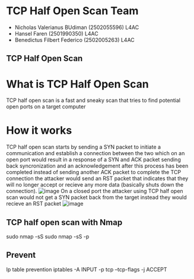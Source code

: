 # TCP Half Open Scan Team
* Nicholas Valerianus BUdiman (2502055596) L4AC
* Hansel Faren (2501990350) L4AC
* Benedictus Filbert Federico (2502005263) L4AC

## TCP Half Open Scan 
# What is TCP Half Open Scan
TCP half open scan is a fast and sneaky scan that tries to find potential open ports on a target computer
# How it works
TCP half open scan starts by sending a SYN packet to initiate a communication and establish a connection between the two which on an open port would result in a response of a SYN and ACK packet sending back syncronization and an acknowledgement after this process has been completed instead of sending another ACK packet to complete the TCP connection the attacker would send an RST packet that indicates that they will no longer accept or recieve any more data (basically shuts down the connection). 
![image](https://github.com/steph45607/Eth_Scan/tree/main/TCP%20half%20open%20scan/image)
On a closed port the attacker using TCP half open scan would not get a SYN packet back from the target instead they would recieve an RST packet 
![image](https://github.com/steph45607/Eth_Scan/tree/main/TCP%20half%20open%20scan/image)

## TCP half open scan with Nmap
sudo nmap -sS <target>
sudo nmap -sS -p <port> <targetIP>
  
## Prevent 
Ip table prevention
iptables -A INPUT -p tcp –tcp-flags -j ACCEPT
